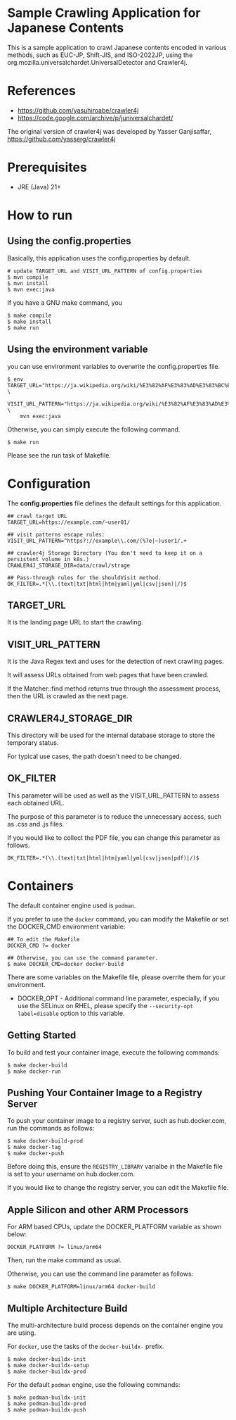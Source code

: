 # Sample Crawling Application for Japanese Contents

This is a sample application to crawl Japanese contents encoded in various methods, such as EUC-JP, Shift-JIS, and ISO-2022JP, using the org.mozilla.universalchardet.UniversalDetector and Crawler4j.

# References

* https://github.com/yasuhiroabe/crawler4j
* https://code.google.com/archive/p/juniversalchardet/

The original version of crawler4j was developed by Yasser Ganjisaffar, https://github.com/yasserg/crawler4j

# Prerequisites

* JRE (Java) 21+

# How to run

## Using the config.properties

Basically, this application uses the config.properties by default.

```
# update TARGET_URL and VISIT_URL_PATTERN of config.properties
$ mvn compile
$ mvn install
$ mvn exec:java 
```

If you have a GNU make command, you

```
$ make compile
$ make install
$ make run
```

## Using the environment variable

you can use environment variables to overwrite the config.properties file.

```
$ env TARGET_URL="https://ja.wikipedia.org/wiki/%E3%82%AF%E3%83%AD%E3%83%BC%E3%83%A9" \
    VISIT_URL_PATTERN="https://ja.wikipedia.org/wiki/%E3%82%AF%E3%83%AD%E3%83%BC%E3%83%A9" \
    mvn exec:java
```

Otherwise, you can simply execute the following command.

```
$ make run
```

Please see the run task of Makefile.

# Configuration

The **config.properties** file defines the default settings for this application.

```
## crawl target URL
TARGET_URL=https://example.com/~user01/

## visit patterns escape rules:
VISIT_URL_PATTERN=^https?://example\\.com/(%7e|~)user1/.+

## crawler4j Storage Directory (You don't need to keep it on a persistent volume in k8s.)
CRAWLER4J_STORAGE_DIR=data/crawl/strage

## Pass-through rules for the shouldVisit method.
OK_FILTER=.*(\\.(text|txt|html|htm|yaml|yml|csv|json)|/)$
```

## TARGET_URL

It is the landing page URL to start the crawling.

## VISIT_URL_PATTERN

It is the Java Regex text and uses for the detection of next crawling pages.

It will assess URLs obtained from web pages that have been crawled.

If the Matcher::find method returns true through the assessment process, then the URL is crawled as the next page.

## CRAWLER4J_STORAGE_DIR

This directory will be used for the internal database storage to store the temporary status.

For typical use cases, the path doesn't need to be changed.

## OK_FILTER

This parameter will be used as well as the VISIT_URL_PATTERN to assess each obtained URL.

The purpose of this parameter is to reduce the unnecessary access, such as .css and .js files.

If you would like to collect the PDF file, you can change this parameter as follows.

```
OK_FILTER=.*(\\.(text|txt|html|htm|yaml|yml|csv|json|pdf)|/)$
```

# Containers

The default container engine used is `podman`.

If you prefer to use the ``docker`` command, you can modify the Makefile or set the DOCKER_CMD environment variable:

```
## To edit the Makefile
DOCKER_CMD ?= docker

## Otherwise, you can use the command parameter.
$ make DOCKER_CMD=docker docker-build
```

There are some variables on the Makefile file, please overrite them for your environment.

* DOCKER_OPT - Additional command line parameter, especially, if you use the SELinux on RHEL, please specify the `--security-opt label=disable` option to this variable.

## Getting Started

To build and test your container image, execute the following commands:

```
$ make docker-build
$ make docker-run
```

## Pushing Your Container Image to a Registry Server

To push your container image to a registry server, such as hub.docker.com, run the commands as follows:

```
$ make docker-build-prod
$ make docker-tag
$ make docker-push
```

Before doing this, ensure the `REGISTRY_LIBRARY` varialbe in the  Makefile file is set to your username on hub.docker.com.

If you would like to change the registry server, you can edit the Makefile file.

## Apple Silicon and other ARM Processors

For ARM based CPUs, update the DOCKER_PLATFORM variable as shown below:

```
DOCKER_PLATFORM ?= linux/arm64
```

Then, run the make command as usual.

Otherwise, you can use the command line parameter as follows:

```
$ make DOCKER_PLATFORM=linux/arm64 docker-build
```

## Multiple Architecture Build

The multi-architecture build process depends on the container engine you are using.

For `docker`, use the tasks of the `docker-buildx-` prefix.

```
$ make docker-buildx-init
$ make docker-buildx-setup
$ make docker-buildx-prod
```

For the default `podman` engine, use the following commands:

```
$ make podman-buildx-init
$ make podman-buildx-prod
$ make podman-buildx-push
```

